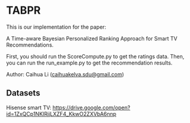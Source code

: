# TABPR

This is our implementation for the paper:

A Time-aware Bayesian Personalized Ranking Approach for Smart TV Recommendations.

First, you should run the ScoreCompute.py to get the ratings data.
Then, you can run the run_example.py to get the recommendation results. 

Author: Caihua Li (caihuakelva.sdu@gmail.com)


## Datasets

Hisense smart TV: https://drive.google.com/open?id=1ZxQCp1NKIRjjLXZF4_KkwO2ZXVbA6nnp
